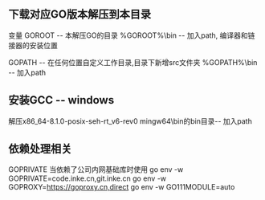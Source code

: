 ## 下载对应GO版本解压到本目录

变量 GOROOT  -- 本解压GO的目录
%GOROOT%\bin -- 加入path, 编译器和链接器的安装位置

GOPATH  -- 在任何位置自定义工作目录,目录下新增src文件夹
%GOPATH%\bin -- 加入path


## 安装GCC -- windows
解压x86_64-8.1.0-posix-seh-rt_v6-rev0
mingw64\bin的bin目录-- 加入path


## 依赖处理相关
GOPRIVATE 当依赖了公司内网基础库时使用
go env -w GOPRIVATE=code.inke.cn,git.inke.cn
go env -w GOPROXY=https://goproxy.cn,direct
go env -w GO111MODULE=auto